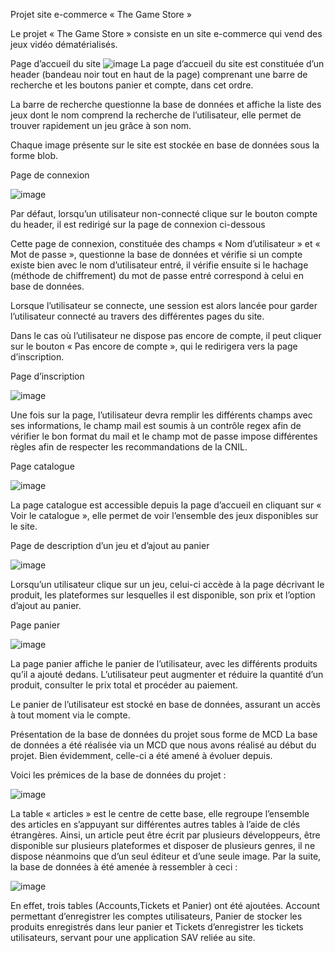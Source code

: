 Projet site e-commerce « The Game Store »

Le projet « The Game Store » consiste en un site e-commerce qui vend des jeux vidéo dématérialisés. 

Page d’accueil du site 
![image](https://github.com/TomP111/thegamestore/assets/97836360/83c3cb83-ebb6-410e-8a5e-e9f71c1b0a9d)
La page d’accueil du site est constituée d’un header (bandeau noir tout en haut de la page) comprenant une barre de recherche et les boutons panier et compte, dans cet ordre.

La barre de recherche questionne la base de données et affiche la liste des jeux dont le nom comprend la recherche de l’utilisateur, elle permet de trouver rapidement un jeu grâce à son nom.

Chaque image présente sur le site est stockée en base de données sous la forme blob.

Page de connexion

![image](https://github.com/TomP111/thegamestore/assets/97836360/f7e4a855-17fa-4e86-924c-acb3c158e8b8)

Par défaut, lorsqu’un utilisateur non-connecté clique sur le bouton compte du header, il est redirigé sur la page de connexion ci-dessous

Cette page de connexion, constituée des champs « Nom d’utilisateur » et « Mot de passe », questionne la base de données et vérifie si un compte existe bien avec le nom d’utilisateur entré, il vérifie ensuite si le hachage (méthode de chiffrement) du mot de passe entré correspond à celui en base de données.
 
Lorsque l’utilisateur se connecte, une session est alors lancée pour garder l’utilisateur connecté au travers des différentes pages du site.

Dans le cas où l’utilisateur ne dispose pas encore de compte, il peut cliquer sur le bouton « Pas encore de compte », qui le redirigera vers la page d’inscription.

Page d’inscription

![image](https://github.com/TomP111/thegamestore/assets/97836360/841a44ba-6d03-4deb-855a-5e1d347ab83b)
 
Une fois sur la page, l’utilisateur devra remplir les différents champs avec ses informations, le champ mail est soumis à un contrôle regex afin de vérifier le bon format du mail et le champ mot de passe impose différentes règles afin de respecter les recommandations de la CNIL.

Page catalogue

![image](https://github.com/TomP111/thegamestore/assets/97836360/4e6f49bc-bc43-4959-8c44-3004a197b247)

La page catalogue est accessible depuis la page d’accueil en cliquant sur « Voir le catalogue », elle permet de voir l’ensemble des jeux disponibles sur le site.

Page de description d’un jeu et d’ajout au panier

![image](https://github.com/TomP111/thegamestore/assets/97836360/61fd3fa3-949b-4bd9-9049-c6787dccc9f9)

Lorsqu’un utilisateur clique sur un jeu, celui-ci accède à la page décrivant le produit, les plateformes sur lesquelles il est disponible, son prix et l’option d’ajout au panier.

Page panier

![image](https://github.com/TomP111/thegamestore/assets/97836360/7bf1a0c5-f584-420c-b848-2cc892bdbe03)

La page panier affiche le panier de l’utilisateur, avec les différents produits qu’il a ajouté dedans. L’utilisateur peut augmenter et réduire la quantité d’un produit, consulter le prix total et procéder au paiement.

Le panier de l’utilisateur est stocké en base de données, assurant un accès à tout moment via le compte.
 

Présentation de la base de données du projet sous forme de MCD
La base de données a été réalisée via un MCD que nous avons réalisé au début du projet. Bien évidemment, celle-ci a été amené à évoluer depuis.

Voici les prémices de la base de données du projet :

![image](https://github.com/TomP111/thegamestore/assets/97836360/f24db905-926f-403f-9aac-cc04fe53a94e)

La table « articles » est le centre de cette base, elle regroupe l’ensemble des articles en s’appuyant sur différentes autres tables à l’aide de clés étrangères.
Ainsi, un article peut être écrit par plusieurs développeurs, être disponible sur plusieurs plateformes et disposer de plusieurs genres, il ne dispose néanmoins que d’un seul éditeur et d’une seule image.
Par la suite, la base de données à été amenée à ressembler à ceci :

![image](https://github.com/TomP111/thegamestore/assets/97836360/ce3ad3c1-7263-446b-906e-412cb3127f7a)
 
En effet, trois tables (Accounts,Tickets et Panier) ont été ajoutées. Account permettant d’enregistrer les comptes utilisateurs, Panier de stocker les produits enregistrés dans leur panier et Tickets d’enregistrer les tickets utilisateurs, servant pour une application SAV reliée au site.


